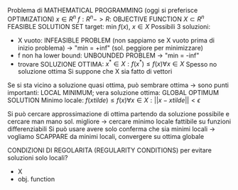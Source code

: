 Problema di MATHEMATICAL PROGRAMMING (oggi si preferisce OPTIMIZATION)
	$x \in R^n$
	$f : R^n -> R$: OBJECTIVE FUNCTION
	$X \subset R^n$ FEASIBLE SOLUTION SET
	target: min $f(x)$, $x \in X$
Possibili 3 soluzioni:
- X vuoto: INFEASIBLE PROBLEM (non sappiamo se X vuoto prima di inizio problema) -> "min = +inf" (sol. peggiore per minimizzare)
- f non ha lower bound: UNBOUNDED PROBLEM -> "min = -inf"
- trovare SOLUZIONE OTTIMA: $x^* \in X : f(x^*)\leq f(x) \forall x\in X$
Spesso no soluzione ottima
Si suppone che X sia fatto di vettori

Se si sta vicino a soluzione quasi ottima, può sembrare ottima -> sono punti importanti: LOCAL MINIMUM; vera soluzione ottima: GLOBAL OPTIMUM SOLUTION
Minimo locale: $f(xtilde) \leq f(x) \forall x \in X : ||x-xtilde||<\epsilon$

Si può cercare approssimazione di ottima partendo da soluzione possibile e cercare man mano sol. migliore -> cercare minimo locale fattibile su funzioni differenziabili
Si può usare avere solo conferma che sia minimi locali -> vogliamo SCAPPARE da minimi locali, convergere su ottima globale


CONDIZIONI DI REGOLARITA (REGULARITY CONDITIONS) per evitare soluzioni solo locali?
- X
- obj. function